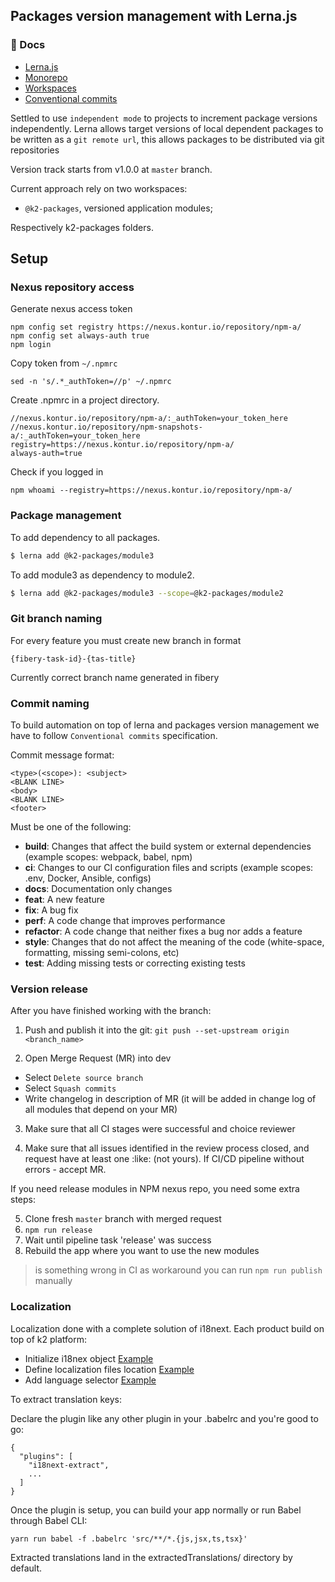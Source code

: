 ## Packages version management with Lerna.js

### 📖 Docs

- [Lerna.js](https://github.com/lerna/lerna)
- [Monorepo](https://en.wikipedia.org/wiki/Monorepo)
- [Workspaces](https://legacy.yarnpkg.com/lang/en/docs/workspaces/)
- [Conventional commits](https://www.conventionalcommits.org/en/v1.0.0/)

Settled to use `independent mode` to projects to increment package versions independently.
Lerna allows target versions of local dependent packages to be written as a `git remote url`, this allows packages to be distributed via git repositories

Version track starts from v1.0.0 at `master` branch.

Current approach rely on two workspaces:

 - `@k2-packages`, versioned application modules;

Respectively k2-packages folders.

## Setup

### Nexus repository access
Generate nexus access token 
```
npm config set registry https://nexus.kontur.io/repository/npm-a/
npm config set always-auth true
npm login
```
Copy token from `~/.npmrc`
```
sed -n 's/.*_authToken=//p' ~/.npmrc
```

Create .npmrc in a project directory.
```
//nexus.kontur.io/repository/npm-a/:_authToken=your_token_here
//nexus.kontur.io/repository/npm-snapshots-a/:_authToken=your_token_here
registry=https://nexus.kontur.io/repository/npm-a/
always-auth=true

```
Check if you logged in
```
npm whoami --registry=https://nexus.kontur.io/repository/npm-a/
```

### Package management
To add dependency to all packages.
```sh
$ lerna add @k2-packages/module3
```


To add module3 as dependency to module2.
```sh
$ lerna add @k2-packages/module3 --scope=@k2-packages/module2
```

### Git branch naming

For every feature you must create new branch in format
```
{fibery-task-id}-{tas-title}
```

Currently correct branch name generated in fibery

### Commit naming

To build automation on top of lerna and packages version management we have to follow `Conventional commits` specification.

Commit message format:

```
<type>(<scope>): <subject>
<BLANK LINE>
<body>
<BLANK LINE>
<footer>
```


Must be one of the following:
* **build**: Changes that affect the build system or external dependencies (example scopes: webpack, babel, npm)
* **ci**: Changes to our CI configuration files and scripts (example scopes: .env, Docker, Ansible, configs)
* **docs**: Documentation only changes
* **feat**: A new feature
* **fix**: A bug fix
* **perf**: A code change that improves performance
* **refactor**: A code change that neither fixes a bug nor adds a feature
* **style**: Changes that do not affect the meaning of the code (white-space, formatting, missing semi-colons, etc)
* **test**: Adding missing tests or correcting existing tests

###  Version release
After you have finished working with the branch:
1. Push and publish it into the git:
`git push --set-upstream origin <branch_name>`

2. Open Merge Request (MR) into dev
 - Select `Delete source branch`
 - Select `Squash commits`
 - Write changelog in description of MR (it will be added in change log of all modules that depend on your MR)

3. Make sure that all CI stages were successful and choice reviewer

4. Make sure that all issues identified in the review process closed,
and request have at least one :like: (not yours). If CI/CD pipeline without errors - accept MR.

If you need release modules in NPM nexus repo, you need some extra steps:

5. Clone fresh `master` branch with merged request
6. `npm run release`
7. Wait until pipeline task 'release' was success
8. Rebuild the app where you want to use the new modules

> is something wrong in CI as workaround you can run `npm run publish` manually


### Localization
Localization done with a complete solution of i18next.
Each product build on top of k2 platform:

- Initialize i18nex object [Example](https://gitlab.com/kontur-private/kcloud/kcfirebrigade-fe/-/blob/master/src/i18n/index.ts)
- Define localization files location [Example](https://gitlab.com/kontur-private/kcloud/kcfirebrigade-fe/-/tree/master/src/locales)
- Add language selector [Example](https://gitlab.com/kontur-private/kcloud/kcfirebrigade-fe/-/blob/master/src/components/HomePage/index.tsx#L205)

To extract translation keys:

Declare the plugin like any other plugin in your .babelrc and you're good to go:
```
{
  "plugins": [
    "i18next-extract",
    ...
  ]
}
```

Once the plugin is setup, you can build your app normally or run Babel through Babel CLI:

`yarn run babel -f .babelrc 'src/**/*.{js,jsx,ts,tsx}'`

Extracted translations land in the extractedTranslations/ directory by default.
